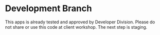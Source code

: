 # Development Branch

This apps is already tested and approved by Developer Division. Please do not share or use this code at client workshop. The next step is staging. 